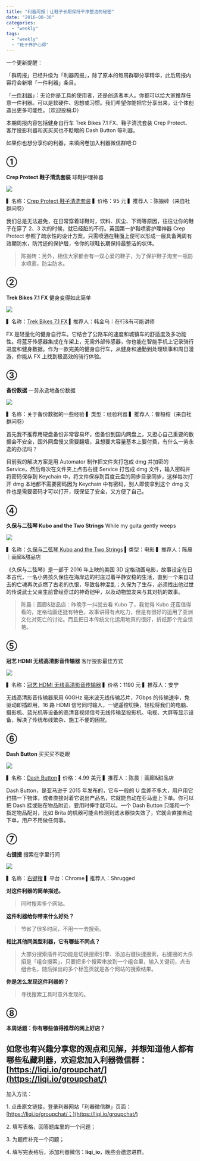 ```yaml
---
title: "利器周报｜让鞋子长期保持干净整洁的秘密"
date: "2016-08-30"
categories: 
  - "weekly"
tags: 
  - "weekly"
  - "鞋子养护心得"
---
```


一个更新提醒：

「群周报」已经升级为「利器周报」，除了原本的每周群聊分享精华，此后周报内容将会新增「一件利器」条目。

「[一件利器](https://liqi.io/submit-liqi/)」：无论你是工具的使用者，还是创造者本人。你都可以给大家推荐任意一件利器。可以是软硬件、思想或习惯。我们希望你能把它分享出来，让个体创造出更多可能性。（欢迎投稿:D）

本期周报内容包括健身自行车 Trek Bikes 7.1 FX、鞋子清洗套装 Crep Protect、客厅投影利器和买买买也不眨眼的 Dash Button 等利器。

如果你也想分享你的利器，来填问卷加入利器微信群吧:D

## ①

**Crep Protect 鞋子清洗套装** 球鞋护理神器

![](/images/64020.jpg)

▍名称：[Crep Protect 鞋子清洗套装](https://item.taobao.com/item.htm?spm=a230r.1.14.16.XVDisw&id=525325446138&ns=1&abbucket=15#detail) ▍价格：95 元 ▍推荐人：陈搬砖（来自社群问卷）

我们总是无法避免，在日常穿着球鞋时，饮料、灰尘、下雨等原因，往往让你的鞋子在穿了 2、3 次的时候，就已经脏的不行。英国第一护鞋喷雾护理神器 Crep Protect 参照了疏水性的设计方案，只需喷洒在鞋面上便可以形成一层具备两周有效期防水，防污迹的保护层，令你的球鞋长期保持最整洁的状体。

> 陈搬砖：另外，相信大家都会有一双心爱的鞋子，为了保护鞋子淘宝一瓶防水喷雾，防尘防水。

## ②

**Trek Bikes 7.1 FX** 健身变得如此简单

![](/images/03332.jpg)

▍名称：[Trek Bikes 7.1 FX](https://www.trekbikes.com/cn/zh_CN/%E8%87%AA%E8%A1%8C%E8%BD%A6/%E5%9F%8E%E5%B8%82/%E5%81%A5%E8%BA%AB%E8%87%AA%E8%A1%8C%E8%BD%A6/fx/7-1-fx/p/500806#buying-zone) ▍推荐人：韩金乌｜在行&有可能讲师

FX 是轻量化的健身自行车。它结合了公路车的速度和城镇车的舒适度及多功能性。将蓝牙传感器集成在车架上，无需外部传感器，你也能在智能手机上记录骑行进度和健身数据。作为一款完美的健身自行车，从健身和通勤到处理琐事和周日漫游，你能从 FX 上找到极高效的骑行体验。

## ③

**备份数据** 一劳永逸地备份数据

![](/images/76704.jpg)

▍名称：关于备份数据的一些经验 ▍类型：经验利器 ▍推荐人：曹桓榕（来自社群问卷）

首先我不推荐用硬盘备份非常容易坏，但备份到国内网盘上，又担心自己重要的数据会不安全，国外网盘慢又需要翻墙，且想要大容量基本上要付费，有什么一劳永逸的办法吗？

目前我的解决方案是用 Automator 制作把文件夹打包成 dmg 并加密的 Service，然后每次在文件夹上点击右键 Service 打包成 dmg 文件，输入密码并将密码保存到 Keychain 中，将文件保存到百度云盘的同步目录同步，这样每次打开 dmg 本地都不需要密码因为 Keychain 中有密码，别人即使拿到这个 dmg 文件也是需要密码才可以打开，既保证了安全，又方便了自己。

## ④

**久保与二弦琴 Kubo and the Two Strings** While my guita gently weeps

![](/images/28626.jpg)

▍名称：[久保与二弦琴 Kubo and the Two Strings](https://www.imdb.com/title/tt4302938/) ▍类型：电影 ▍推荐人：陈晨｜画廊&甜品店

《久保与二弦琴》是一部于 2016 年上映的美国 3D 定格动画电影，故事设定在日本古代，一名小男孩久保住在海岸边的村庄过着平静安稳的生活，直到一个来自过去的亡魂再次点燃了古老的仇恨，导致各种混乱；久保为了生存，必须找出他过世的传说武士父亲生前曾经穿过的神奇铠甲，以及动物盟友来与其对抗的故事。

> 陈晨｜画廊&甜品店：昨晚手一抖就去看 Kubo 了，我觉得 Kubo 还蛮值得看的，定格动画还挺有特色，故事讲得有点吃力，但是有很好的运用了亚洲文化对死亡的讨论。而且把日本传统文化运用地真的很好，折纸那个完全惊艳。

## ⑤

**冠艺 HDMI 无线高清影音传输器** 客厅投影最佳方式

![](/images/69376.jpg)

▍名称：[冠艺 HDMI 无线高清影音传输器](https://detail.tmall.com/item.htm?spm=a220m.1000858.1000725.17.RFrIoM&id=534296054199&areaId=440600&cat_id=2&rn=f890ba3231d69ae1cd545b331df73f67&user_id=2916509463&is_b=1) ▍价格：1190 元 ▍推荐人：安宁

无线高清影音传输器采用 60GHz 毫米波无线传输芯片，7Gbps 的传输速率，免驱动即插即用，16 路 HDMI 信号同时输入，一键遥控切换，轻松将我们的电脑、摄影机、蓝光机等设备的高清音视频信号无线传输至投影机、电视、大屏等显示设备，解决了传统布线繁杂、施工不便的困扰。

## ⑥

**Dash Button** 买买买不眨眼

![](/images/07421.jpg)

▍名称：[Dash Button](https://www.amazon.com/Dash-Buttons/b?ie=UTF8&node=10667898011) ▍价格：4.99 美元 ▍推荐人：陈晨｜画廊&甜品店

Dash Button，是亚马逊于 2015 年发布的，它与一般的 U 盘差不多大，用户用它扫描一下物体，或者直接对着它说出产品名，它就能自动在亚马逊上下单。你可以把 Dash 挂或贴在物品附近，要用时伸手就可以。一个 Dash Button 只能和一个指定物品配对，比如 Brita 的机器可能会检测到滤水器快失效了，它就会直接自动下单，用户不用做任何事。

## ⑦

**右键搜** 搜索在字里行间

![](/images/37597.gif)

▍名称：[右键搜](https://chrome.google.com/webstore/detail/context-menus/phlfmkfpmphogkomddckmggcfpmfchpn?hl=zh-CN) ▍平台：Chrome ▍推荐人：Shrugged

**对这件利器的简单描述。**

> 同时搜索多个网站。

**这件利器给你带来什么好处？**

> 节省了很多时间，不用一一去搜索。

**相比其他同类型利器，它有哪些不同点？**

> 大部分搜索插件的功能是切换搜索引擎、添加右键快捷搜索，右键搜的大杀招是「组合搜索」，只要把多个搜索串放到一个组合里，输入关键词，点击组合名，随后弹出的多个标签页就是各个网站的搜索结果。

**你是怎么发现这件利器的？**

> 寻找搜索工具时意外发现的。

## ⑧

**本周话题：你有哪些值得推荐的网上好店？**

## 如您也有兴趣分享您的观点和见解，并想知道他人都有哪些私藏利器，欢迎您加入利器微信群：[https://liqi.io/groupchat/](https://liqi.io/groupchat/)

加入方法：

1\. 点击原文链接，登录利器网站「利器微信群」页面：[https://liqi.io/groupchat/；](https://liqi.io/groupchat/)

2\. 填写表格，回答题库里的一个问题；

3\. 为题库补充一个问题；

4\. 填写完表格后，添加利器微信：**liqi\_io**，晚些会邀您进群。
